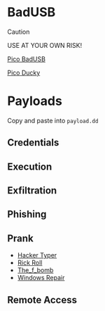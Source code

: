 # BadUSB
> [!CAUTION]
> USE AT YOUR OWN RISK!

[Pico BadUSB](https://github.com/kacperbartocha/pico-badusb.git)

[Pico Ducky](https://github.com/dbisu/pico-ducky.git)

# Payloads
Copy and paste into `payload.dd`

## Credentials

## Execution

## Exfiltration

## Phishing

## Prank
- [Hacker Typer](/BadUSB/Payloads/Prank/Hacker_Typer)
- [Rick Roll](/BadUSB/Payloads/Prank/Rick_Roll)
- [The_f_bomb](/BadUSB/Payloads/Prank/The_f_bomb)
- [Windows Repair](/BadUSB/Payloads/Prank/Windows_Repair)

## Remote Access

